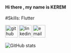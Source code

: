 #### Hi there , my name is KEREM

#Skills: Flutter



[<img src='https://cdn.jsdelivr.net/npm/simple-icons@3.0.1/icons/github.svg' alt='github' height='40'>](https://github.com/KEREM-BAS)  [<img src='https://cdn.jsdelivr.net/npm/simple-icons@3.0.1/icons/linkedin.svg' alt='linkedin' height='40'>](https://www.linkedin.com/in/kerem-bas/)  [<img 
src='https://cdn.jsdelivr.net/npm/simple-icons@3.0.1/icons/icloud.svg' alt='email' height='40'>](mailto:kerembas2000@gmail.com) 



![GitHub stats](https://github-readme-stats.vercel.app/api?username=KEREM-BAS&show_icons=true)  

